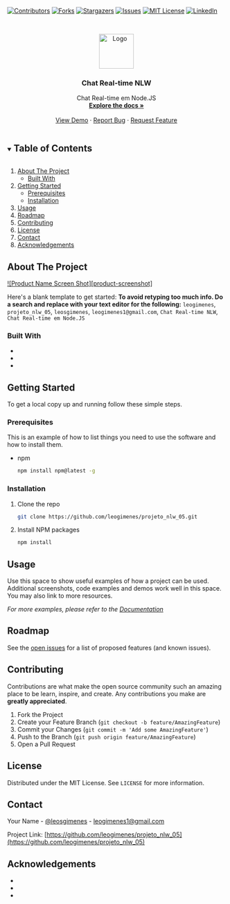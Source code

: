 <!--
*** Thanks for checking out the Best-README-Template. If you have a suggestion
*** that would make this better, please fork the repo and create a pull request
*** or simply open an issue with the tag "enhancement".
*** Thanks again! Now go create something AMAZING! :D
***
***
***
*** To avoid retyping too much info. Do a search and replace for the following:
*** leogimenes, projeto_nlw_05, leosgimenes, leogimenes1@gmail.com, Chat Real-time NLW, Chat Real-time em Node.JS
-->

<!-- PROJECT SHIELDS -->
<!--
*** I'm using markdown "reference style" links for readability.
*** Reference links are enclosed in brackets [ ] instead of parentheses ( ).
*** See the bottom of this document for the declaration of the reference variables
*** for contributors-url, forks-url, etc. This is an optional, concise syntax you may use.
*** https://www.markdownguide.org/basic-syntax/#reference-style-links
-->

[![Contributors][contributors-shield]][contributors-url]
[![Forks][forks-shield]][forks-url]
[![Stargazers][stars-shield]][stars-url]
[![Issues][issues-shield]][issues-url]
[![MIT License][license-shield]][license-url]
[![LinkedIn][linkedin-shield]][linkedin-url]

<!-- PROJECT LOGO -->
<br />
<p align="center">
  <a href="https://github.com/leogimenes/projeto_nlw_05">
    <img src="images/logo.png" alt="Logo" width="80" height="80">
  </a>

  <h3 align="center">Chat Real-time NLW</h3>

  <p align="center">
    Chat Real-time em Node.JS
    <br />
    <a href="https://github.com/leogimenes/projeto_nlw_05"><strong>Explore the docs »</strong></a>
    <br />
    <br />
    <a href="https://github.com/leogimenes/projeto_nlw_05">View Demo</a>
    ·
    <a href="https://github.com/leogimenes/projeto_nlw_05/issues">Report Bug</a>
    ·
    <a href="https://github.com/leogimenes/projeto_nlw_05/issues">Request Feature</a>
  </p>
</p>

<!-- TABLE OF CONTENTS -->
<details open="open">
  <summary><h2 style="display: inline-block">Table of Contents</h2></summary>
  <ol>
    <li>
      <a href="#about-the-project">About The Project</a>
      <ul>
        <li><a href="#built-with">Built With</a></li>
      </ul>
    </li>
    <li>
      <a href="#getting-started">Getting Started</a>
      <ul>
        <li><a href="#prerequisites">Prerequisites</a></li>
        <li><a href="#installation">Installation</a></li>
      </ul>
    </li>
    <li><a href="#usage">Usage</a></li>
    <li><a href="#roadmap">Roadmap</a></li>
    <li><a href="#contributing">Contributing</a></li>
    <li><a href="#license">License</a></li>
    <li><a href="#contact">Contact</a></li>
    <li><a href="#acknowledgements">Acknowledgements</a></li>
  </ol>
</details>

<!-- ABOUT THE PROJECT -->

## About The Project

[![Product Name Screen Shot][product-screenshot]](https://example.com)

Here's a blank template to get started:
**To avoid retyping too much info. Do a search and replace with your text editor for the following:**
`leogimenes`, `projeto_nlw_05`, `leosgimenes`, `leogimenes1@gmail.com`, `Chat Real-time NLW`, `Chat Real-time em Node.JS`

### Built With

- []()
- []()
- []()

<!-- GETTING STARTED -->

## Getting Started

To get a local copy up and running follow these simple steps.

### Prerequisites

This is an example of how to list things you need to use the software and how to install them.

- npm
  ```sh
  npm install npm@latest -g
  ```

### Installation

1. Clone the repo
   ```sh
   git clone https://github.com/leogimenes/projeto_nlw_05.git
   ```
2. Install NPM packages
   ```sh
   npm install
   ```

<!-- USAGE EXAMPLES -->

## Usage

Use this space to show useful examples of how a project can be used. Additional screenshots, code examples and demos work well in this space. You may also link to more resources.

_For more examples, please refer to the [Documentation](https://example.com)_

<!-- ROADMAP -->

## Roadmap

See the [open issues](https://github.com/leogimenes/projeto_nlw_05/issues) for a list of proposed features (and known issues).

<!-- CONTRIBUTING -->

## Contributing

Contributions are what make the open source community such an amazing place to be learn, inspire, and create. Any contributions you make are **greatly appreciated**.

1. Fork the Project
2. Create your Feature Branch (`git checkout -b feature/AmazingFeature`)
3. Commit your Changes (`git commit -m 'Add some AmazingFeature'`)
4. Push to the Branch (`git push origin feature/AmazingFeature`)
5. Open a Pull Request

<!-- LICENSE -->

## License

Distributed under the MIT License. See `LICENSE` for more information.

<!-- CONTACT -->

## Contact

Your Name - [@leosgimenes](https://twitter.com/leosgimenes) - leogimenes1@gmail.com

Project Link: [https://github.com/leogimenes/projeto_nlw_05](https://github.com/leogimenes/projeto_nlw_05)

<!-- ACKNOWLEDGEMENTS -->

## Acknowledgements

- []()
- []()
- []()

<!-- MARKDOWN LINKS & IMAGES -->
<!-- https://www.markdownguide.org/basic-syntax/#reference-style-links -->

[contributors-shield]: https://img.shields.io/github/contributors/leogimenes/projeto_nlw_05.svg?style=for-the-badge
[contributors-url]: https://github.com/leogimenes/projeto_nlw_05/graphs/contributors
[forks-shield]: https://img.shields.io/github/forks/leogimenes/projeto_nlw_05.svg?style=for-the-badge
[forks-url]: https://github.com/leogimenes/projeto_nlw_05/network/members
[stars-shield]: https://img.shields.io/github/stars/leogimenes/projeto_nlw_05.svg?style=for-the-badge
[stars-url]: https://github.com/leogimenes/projeto_nlw_05/stargazers
[issues-shield]: https://img.shields.io/github/issues/leogimenes/projeto_nlw_05.svg?style=for-the-badge
[issues-url]: https://github.com/leogimenes/projeto_nlw_05/issues
[license-shield]: https://img.shields.io/github/license/leogimenes/projeto_nlw_05.svg?style=for-the-badge
[license-url]: https://github.com/leogimenes/projeto_nlw_05/blob/master/LICENSE.txt
[linkedin-shield]: https://img.shields.io/badge/-LinkedIn-black.svg?style=for-the-badge&logo=linkedin&colorB=555
[linkedin-url]: https://linkedin.com/in/leogimenes
